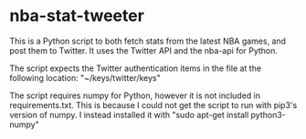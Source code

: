 # nba-stat-tweeter
This is a Python script to both fetch stats from the latest NBA games, and post them to Twitter. It uses the Twitter API and the nba-api for Python.

The script expects the Twitter authentication items in the file at the following location: "~/keys/twitter/keys"

The script requires numpy for Python, however it is not included in requirements.txt. This is because I could not get the script to run with pip3's version of numpy. I instead installed it with "sudo apt-get install python3-numpy"
